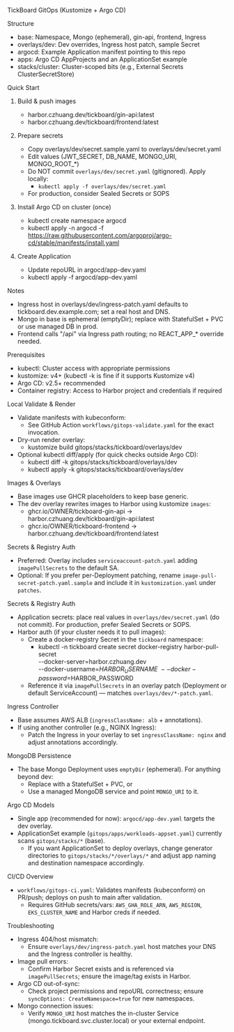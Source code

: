 TickBoard GitOps (Kustomize + Argo CD)

Structure
- base: Namespace, Mongo (ephemeral), gin-api, frontend, Ingress
- overlays/dev: Dev overrides, Ingress host patch, sample Secret
- argocd: Example Application manifest pointing to this repo
- apps: Argo CD AppProjects and an ApplicationSet example
- stacks/cluster: Cluster-scoped bits (e.g., External Secrets ClusterSecretStore)

Quick Start
1) Build & push images
   - harbor.czhuang.dev/tickboard/gin-api:latest
   - harbor.czhuang.dev/tickboard/frontend:latest

2) Prepare secrets
   - Copy overlays/dev/secret.sample.yaml to overlays/dev/secret.yaml
   - Edit values (JWT_SECRET, DB_NAME, MONGO_URI, MONGO_ROOT_*)
   - Do NOT commit `overlays/dev/secret.yaml` (gitignored). Apply locally:
     - `kubectl apply -f overlays/dev/secret.yaml`
   - For production, consider Sealed Secrets or SOPS

3) Install Argo CD on cluster (once)
   - kubectl create namespace argocd
   - kubectl apply -n argocd -f https://raw.githubusercontent.com/argoproj/argo-cd/stable/manifests/install.yaml

4) Create Application
   - Update repoURL in argocd/app-dev.yaml
   - kubectl apply -f argocd/app-dev.yaml

Notes
- Ingress host in overlays/dev/ingress-patch.yaml defaults to tickboard.dev.example.com; set a real host and DNS.
- Mongo in base is ephemeral (emptyDir); replace with StatefulSet + PVC or use managed DB in prod.
- Frontend calls "/api" via Ingress path routing; no REACT_APP_* override needed.

Prerequisites
- kubectl: Cluster access with appropriate permissions
- kustomize: v4+ (kubectl -k is fine if it supports Kustomize v4)
- Argo CD: v2.5+ recommended
- Container registry: Access to Harbor project and credentials if required

Local Validate & Render
- Validate manifests with kubeconform:
  - See GitHub Action `workflows/gitops-validate.yaml` for the exact invocation.
- Dry-run render overlay:
  - kustomize build gitops/stacks/tickboard/overlays/dev
- Optional kubectl diff/apply (for quick checks outside Argo CD):
  - kubectl diff -k gitops/stacks/tickboard/overlays/dev
  - kubectl apply -k gitops/stacks/tickboard/overlays/dev

Images & Overlays
- Base images use GHCR placeholders to keep base generic.
- The dev overlay rewrites images to Harbor using kustomize `images`:
  - ghcr.io/OWNER/tickboard-gin-api → harbor.czhuang.dev/tickboard/gin-api:latest
  - ghcr.io/OWNER/tickboard-frontend → harbor.czhuang.dev/tickboard/frontend:latest
  
Secrets & Registry Auth
- Preferred: Overlay includes `serviceaccount-patch.yaml` adding `imagePullSecrets` to the default SA.
- Optional: If you prefer per-Deployment patching, rename `image-pull-secret-patch.yaml.sample` and include it in `kustomization.yaml` under `patches`.

Secrets & Registry Auth
- Application secrets: place real values in `overlays/dev/secret.yaml` (do not commit). For production, prefer Sealed Secrets or SOPS.
- Harbor auth (if your cluster needs it to pull images):
  - Create a docker-registry Secret in the `tickboard` namespace:
    - kubectl -n tickboard create secret docker-registry harbor-pull-secret \
      --docker-server=harbor.czhuang.dev \
      --docker-username=$HARBOR_USERNAME \
      --docker-password=$HARBOR_PASSWORD
  - Reference it via `imagePullSecrets` in an overlay patch (Deployment or default ServiceAccount) — matches `overlays/dev/*-patch.yaml`.

Ingress Controller
- Base assumes AWS ALB (`ingressClassName: alb` + annotations).
- If using another controller (e.g., NGINX Ingress):
  - Patch the Ingress in your overlay to set `ingressClassName: nginx` and adjust annotations accordingly.

MongoDB Persistence
- The base Mongo Deployment uses `emptyDir` (ephemeral). For anything beyond dev:
  - Replace with a StatefulSet + PVC, or
  - Use a managed MongoDB service and point `MONGO_URI` to it.

Argo CD Models
- Single app (recommended for now): `argocd/app-dev.yaml` targets the dev overlay.
- ApplicationSet example (`gitops/apps/workloads-appset.yaml`) currently scans `gitops/stacks/*` (base).
  - If you want ApplicationSet to deploy overlays, change generator directories to `gitops/stacks/*/overlays/*` and adjust app naming and destination namespace accordingly.

CI/CD Overview
- `workflows/gitops-ci.yaml`: Validates manifests (kubeconform) on PR/push; deploys on push to main after validation.
  - Requires GitHub secrets/vars: `AWS_GHA_ROLE_ARN`, `AWS_REGION`, `EKS_CLUSTER_NAME` and Harbor creds if needed.

Troubleshooting
- Ingress 404/host mismatch:
  - Ensure `overlays/dev/ingress-patch.yaml` host matches your DNS and the Ingress controller is healthy.
- Image pull errors:
  - Confirm Harbor Secret exists and is referenced via `imagePullSecrets`; ensure the image/tag exists in Harbor.
- Argo CD out-of-sync:
  - Check project permissions and repoURL correctness; ensure `syncOptions: CreateNamespace=true` for new namespaces.
- Mongo connection issues:
  - Verify `MONGO_URI` host matches the in-cluster Service (mongo.tickboard.svc.cluster.local) or your external endpoint.
